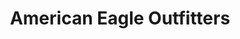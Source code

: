 ---
title: "American Eagle Outfitters"
url: /panama-city-beach/american-eagle-outfitters/
shop: Kleidung
---